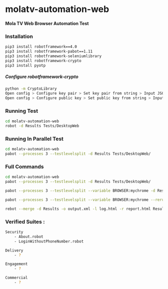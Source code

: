 # molatv-automation-web
#### Mola TV Web Browser Automation Test 
### Installation
```sh
pip3 install robotframework==4.0
pip3 install robotframework-pabot==1.11
pip3 install robotframework-seleniumlibrary
pip3 install robotframework-crypto
pip3 install pyotp
```

##### Configure robotframework-crypto
```sh
python -m CryptoLibrary
Open config > Configure key pair > Set key pair from string > Input JSON of key (Check pinned message at slack team-te)
Open config > Configure public key > Set public key from string > Input public key (Check pinned message at slack team-te)

```

### Running Test
```sh
cd molatv-automation-web
robot -d Results Tests/DesktopWeb
```

### Running In Parallel Test
```sh
cd molatv-automation-web
pabot --processes 3 --testlevelsplit -d Results Tests/DesktopWeb/
```

### Full Commands
```sh
cd molatv-automation-web
pabot --processes 3 --testlevelsplit -d Results Tests/DesktopWeb/

pabot --processes 3 --testlevelsplit --variable BROWSER:mychrome -d Results -o output.xml -l log.html -r report.html Tests/DesktopWeb/

pabot --processes 3 --testlevelsplit --variable BROWSER:mychrome --rerunfailed Results/output.xml -d Results -o output2.xml -l log2.html -r report2.html Tests/DesktopWeb/

rebot --merge -d Results -o output.xml -l log.html -r report.html Results/output.xml Results/output2.xml
```

### Verified Suites :
```sh
Security
    - About.robot
    - LoginWithoutPhoneNumber.robot

Delivery
    - ?

Engagement
    - ?

Commercial
    - ?
```

